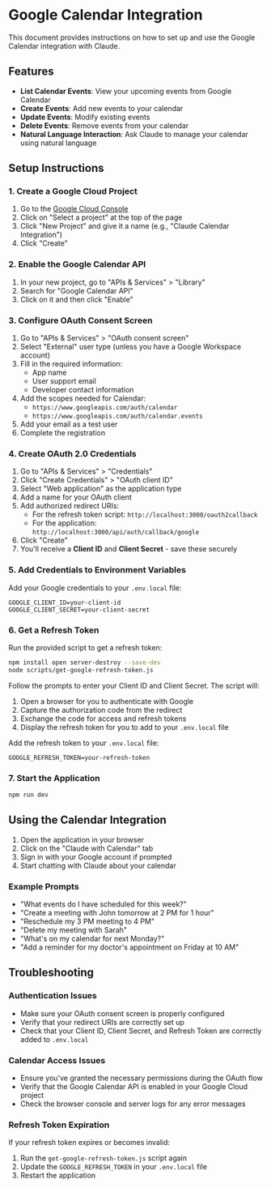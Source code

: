 # Google Calendar Integration

This document provides instructions on how to set up and use the Google Calendar integration with Claude.

## Features

- **List Calendar Events**: View your upcoming events from Google Calendar
- **Create Events**: Add new events to your calendar
- **Update Events**: Modify existing events
- **Delete Events**: Remove events from your calendar
- **Natural Language Interaction**: Ask Claude to manage your calendar using natural language

## Setup Instructions

### 1. Create a Google Cloud Project

1. Go to the [Google Cloud Console](https://console.cloud.google.com/)
2. Click on "Select a project" at the top of the page
3. Click "New Project" and give it a name (e.g., "Claude Calendar Integration")
4. Click "Create"

### 2. Enable the Google Calendar API

1. In your new project, go to "APIs & Services" > "Library"
2. Search for "Google Calendar API"
3. Click on it and then click "Enable"

### 3. Configure OAuth Consent Screen

1. Go to "APIs & Services" > "OAuth consent screen"
2. Select "External" user type (unless you have a Google Workspace account)
3. Fill in the required information:
   - App name
   - User support email
   - Developer contact information
4. Add the scopes needed for Calendar:
   - `https://www.googleapis.com/auth/calendar`
   - `https://www.googleapis.com/auth/calendar.events`
5. Add your email as a test user
6. Complete the registration

### 4. Create OAuth 2.0 Credentials

1. Go to "APIs & Services" > "Credentials"
2. Click "Create Credentials" > "OAuth client ID"
3. Select "Web application" as the application type
4. Add a name for your OAuth client
5. Add authorized redirect URIs:
   - For the refresh token script: `http://localhost:3000/oauth2callback`
   - For the application: `http://localhost:3000/api/auth/callback/google`
6. Click "Create"
7. You'll receive a **Client ID** and **Client Secret** - save these securely

### 5. Add Credentials to Environment Variables

Add your Google credentials to your `.env.local` file:

```
GOOGLE_CLIENT_ID=your-client-id
GOOGLE_CLIENT_SECRET=your-client-secret
```

### 6. Get a Refresh Token

Run the provided script to get a refresh token:

```bash
npm install open server-destroy --save-dev
node scripts/get-google-refresh-token.js
```

Follow the prompts to enter your Client ID and Client Secret. The script will:
1. Open a browser for you to authenticate with Google
2. Capture the authorization code from the redirect
3. Exchange the code for access and refresh tokens
4. Display the refresh token for you to add to your `.env.local` file

Add the refresh token to your `.env.local` file:

```
GOOGLE_REFRESH_TOKEN=your-refresh-token
```

### 7. Start the Application

```bash
npm run dev
```

## Using the Calendar Integration

1. Open the application in your browser
2. Click on the "Claude with Calendar" tab
3. Sign in with your Google account if prompted
4. Start chatting with Claude about your calendar

### Example Prompts

- "What events do I have scheduled for this week?"
- "Create a meeting with John tomorrow at 2 PM for 1 hour"
- "Reschedule my 3 PM meeting to 4 PM"
- "Delete my meeting with Sarah"
- "What's on my calendar for next Monday?"
- "Add a reminder for my doctor's appointment on Friday at 10 AM"

## Troubleshooting

### Authentication Issues

- Make sure your OAuth consent screen is properly configured
- Verify that your redirect URIs are correctly set up
- Check that your Client ID, Client Secret, and Refresh Token are correctly added to `.env.local`

### Calendar Access Issues

- Ensure you've granted the necessary permissions during the OAuth flow
- Verify that the Google Calendar API is enabled in your Google Cloud project
- Check the browser console and server logs for any error messages

### Refresh Token Expiration

If your refresh token expires or becomes invalid:
1. Run the `get-google-refresh-token.js` script again
2. Update the `GOOGLE_REFRESH_TOKEN` in your `.env.local` file
3. Restart the application
